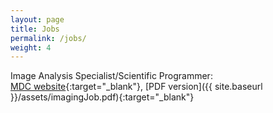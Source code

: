 ```yaml
---
layout: page
title: Jobs
permalink: /jobs/
weight: 4
---
```


Image Analysis Specialist/Scientific Programmer:  
[MDC website](https://www.mdc-berlin.de/jobs/808418/10638){:target="_blank"}, 
[PDF version]({{ site.baseurl }}/assets/imagingJob.pdf){:target="_blank"}

<br><br><br><br><br><br><br>
